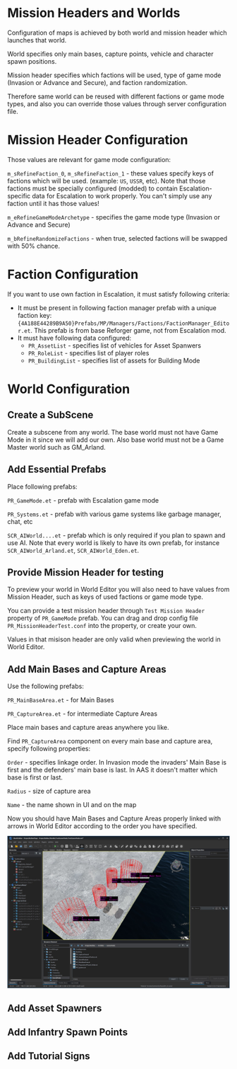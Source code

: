 # Mission Headers and Worlds
Configuration of maps is achieved by both world and mission header which launches that world.

World specifies only main bases, capture points, vehicle and character spawn positions.

Mission header specifies which factions will be used, type of game mode (Invasion or Advance and Secure), and faction randomization.

Therefore same world can be reused with different factions or game mode types, and also you can override those values through server configuration file.

# Mission Header Configuration
Those values are relevant for game mode configuration:

`m_sRefineFaction_0`, `m_sRefineFaction_1` - these values specify keys of factions which will be used. (example: `US`, `USSR`, etc). Note that those factions must be specially configured (modded) to contain Escalation-specific data for Escalation to work properly. You can't simply use any faction until it has those values!

`m_eRefineGameModeArchetype` - specifies the game mode type (Invasion or Advance and Secure)

`m_bRefineRandomizeFactions` - when true, selected factions will be swapped with 50% chance.

# Faction Configuration
If you want to use own faction in Escalation, it must satisfy following criteria:
- It must be present in following faction manager prefab with a unique faction key: `{4A188E44289B9A50}Prefabs/MP/Managers/Factions/FactionManager_Editor.et`. This prefab is from base Reforger game, not from Escalation mod.
- It must have following data configured:
  - `PR_AssetList` - specifies list of vehicles for Asset Spanwers
  - `PR_RoleList` - specifies list of player roles
  - `PR_BuildingList` - specifies list of assets for Building Mode

# World Configuration

## Create a SubScene
Create a subscene from any world. The base world must not have Game Mode in it since we will add our own. Also base world must not be a Game Master world such as GM_Arland.

## Add Essential Prefabs
Place following prefabs:

`PR_GameMode.et` - prefab with Escalation game mode

`PR_Systems.et` - prefab with various game systems like garbage manager, chat, etc

`SCR_AIWorld....et` - prefab which is only required if you plan to spawn and use AI. Note that every world is likely to have its own prefab, for instance `SCR_AIWorld_Arland.et`, `SCR_AIWorld_Eden.et`.

## Provide Mission Header for testing
To preview your world in World Editor you will also need to have values from Mission Header, such as keys of used factions or game mode type.

You can provide a test mission header through `Test Mission Header` property of `PR_GameMode` prefab. You can drag and drop config file `PR_MissionHeaderTest.conf` into the property, or create your own.

Values in that misison header are only valid when previewing the world in World Editor.


## Add Main Bases and Capture Areas
Use the following prefabs:

`PR_MainBaseArea.et` - for Main Bases

`PR_CaptureArea.et` - for intermediate Capture Areas

Place main bases and capture areas anywhere you like.

Find `PR_CaptureArea` component on every main base and capture area, specify following properties:

`Order` - specifies linkage order. In Invasion mode the invaders' Main Base is first and the defenders' main base is last. In AAS it doesn't matter which base is first or last.

`Radius` - size of capture area

`Name` - the name shown in UI and on the map

Now you should have Main Bases and Capture Areas properly linked with arrows in World Editor according to the order you have specified.

![CaptureAreas](Images/CaptureAreas.jpg)

## Add Asset Spawners
## Add Infantry Spawn Points
## Add Tutorial Signs
